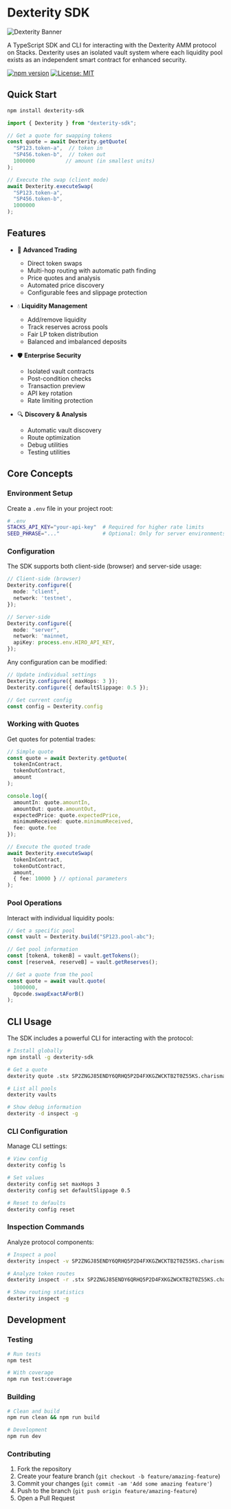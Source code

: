 # Dexterity SDK

![Dexterity Banner](https://github.com/r0zar/dexterity/blob/main/github-banner.png)

A TypeScript SDK and CLI for interacting with the Dexterity AMM protocol on Stacks. Dexterity uses an isolated vault system where each liquidity pool exists as an independent smart contract for enhanced security.

[![npm version](https://badge.fury.io/js/dexterity-sdk.svg)](https://badge.fury.io/js/dexterity-sdk)
[![License: MIT](https://img.shields.io/badge/License-MIT-yellow.svg)](https://opensource.org/licenses/MIT)

## Quick Start
```bash
npm install dexterity-sdk
```

```typescript
import { Dexterity } from "dexterity-sdk";

// Get a quote for swapping tokens
const quote = await Dexterity.getQuote(
  "SP123.token-a",  // token in
  "SP456.token-b",  // token out
  1000000          // amount (in smallest units)
);

// Execute the swap (client mode)
await Dexterity.executeSwap(
  "SP123.token-a", 
  "SP456.token-b", 
  1000000
);
```

## Features

- 🔄 **Advanced Trading**
  - Direct token swaps
  - Multi-hop routing with automatic path finding
  - Price quotes and analysis
  - Automated price discovery
  - Configurable fees and slippage protection

- 💧 **Liquidity Management**
  - Add/remove liquidity
  - Track reserves across pools
  - Fair LP token distribution
  - Balanced and imbalanced deposits

- 🛡️ **Enterprise Security**
  - Isolated vault contracts
  - Post-condition checks
  - Transaction preview
  - API key rotation
  - Rate limiting protection

- 🔍 **Discovery & Analysis**
  - Automatic vault discovery
  - Route optimization
  - Debug utilities
  - Testing utilities

## Core Concepts

### Environment Setup

Create a `.env` file in your project root:

```bash
# .env
STACKS_API_KEY="your-api-key"  # Required for higher rate limits
SEED_PHRASE="..."              # Optional: Only for server environments
```

### Configuration

The SDK supports both client-side (browser) and server-side usage:

```typescript
// Client-side (browser)
Dexterity.configure({
  mode: "client",
  network: 'testnet',
});

// Server-side
Dexterity.configure({
  mode: "server",
  network: 'mainnet,
  apiKey: process.env.HIRO_API_KEY,
});
```

Any configuration can be modified:

```typescript
// Update individual settings
Dexterity.configure({ maxHops: 3 });
Dexterity.configure({ defaultSlippage: 0.5 });

// Get current config
const config = Dexterity.config
```

### Working with Quotes

Get quotes for potential trades:

```typescript
// Simple quote
const quote = await Dexterity.getQuote(
  tokenInContract,
  tokenOutContract,
  amount
);

console.log({
  amountIn: quote.amountIn,
  amountOut: quote.amountOut,
  expectedPrice: quote.expectedPrice,
  minimumReceived: quote.minimumReceived,
  fee: quote.fee
});

// Execute the quoted trade
await Dexterity.executeSwap(
  tokenInContract, 
  tokenOutContract, 
  amount,
  { fee: 10000 } // optional parameters
);
```

### Pool Operations

Interact with individual liquidity pools:

```typescript
// Get a specific pool
const vault = Dexterity.build("SP123.pool-abc");

// Get pool information
const [tokenA, tokenB] = vault.getTokens();
const [reserveA, reserveB] = vault.getReserves();

// Get a quote from the pool
const quote = await vault.quote(
  1000000,
  Opcode.swapExactAForB()
);
```

## CLI Usage

The SDK includes a powerful CLI for interacting with the protocol:

```bash
# Install globally
npm install -g dexterity-sdk

# Get a quote
dexterity quote .stx SP2ZNGJ85ENDY6QRHQ5P2D4FXKGZWCKTB2T0Z55KS.charisma-token 1000000

# List all pools
dexterity vaults

# Show debug information
dexterity -d inspect -g
```

### CLI Configuration

Manage CLI settings:

```bash
# View config
dexterity config ls

# Set values
dexterity config set maxHops 3
dexterity config set defaultSlippage 0.5

# Reset to defaults
dexterity config reset
```

### Inspection Commands

Analyze protocol components:

```bash
# Inspect a pool
dexterity inspect -v SP2ZNGJ85ENDY6QRHQ5P2D4FXKGZWCKTB2T0Z55KS.charisma-token

# Analyze token routes
dexterity inspect -r .stx SP2ZNGJ85ENDY6QRHQ5P2D4FXKGZWCKTB2T0Z55KS.charisma-token

# Show routing statistics
dexterity inspect -g
```

## Development

### Testing

```bash
# Run tests
npm test

# With coverage
npm run test:coverage
```

### Building

```bash
# Clean and build
npm run clean && npm run build

# Development
npm run dev
```

### Contributing

1. Fork the repository
2. Create your feature branch (`git checkout -b feature/amazing-feature`)
3. Commit your changes (`git commit -am 'Add some amazing feature'`)
4. Push to the branch (`git push origin feature/amazing-feature`)
5. Open a Pull Request
